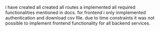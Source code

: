 i have created all created all routes a implemented all required functionalities mentioned in docs.
for frontend i only inmplemented authentication and download csv file.
due to time constraints it was not possible to implement frontend functionality for all backend services.